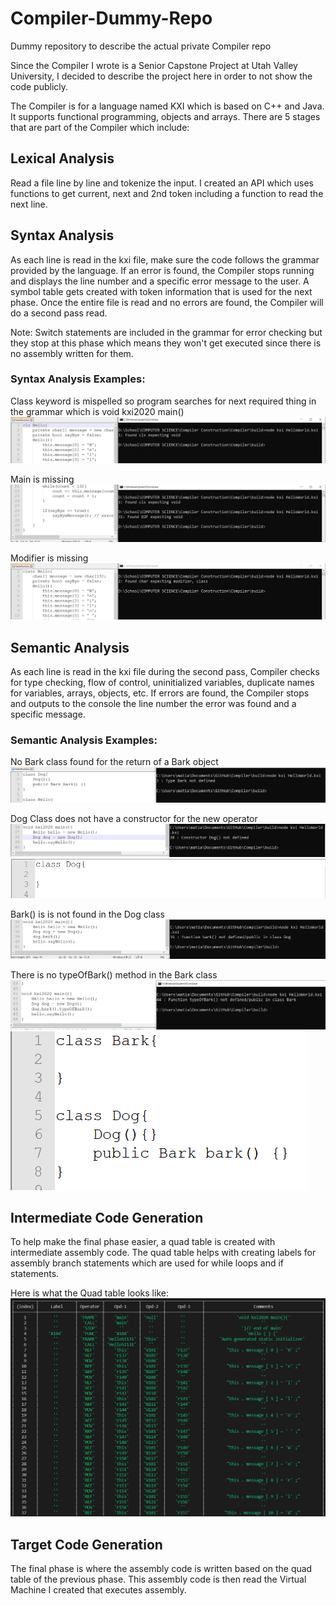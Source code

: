 # Compiler-Dummy-Repo
Dummy repository to describe the actual private Compiler repo

Since the Compiler I wrote is a Senior Capstone Project at Utah Valley University, I decided to describe the project here in order to not show the code publicly.

The Compiler is for a language named KXI which is based on C++ and Java. It supports functional programming, objects and arrays. There are 5 stages that are part of the Compiler which include:

## Lexical Analysis
Read a file line by line and tokenize the input. I created an API which uses functions to get current, next and 2nd token including a function to read the next line.

## Syntax Analysis
As each line is read in the kxi file, make sure the code follows the grammar provided by the language. If an error is found, the Compiler stops running and displays the line number and a specific error message to the user. A symbol table gets created with token information that is used for the next phase. Once the entire file is read and no errors are found, the Compiler will do a second pass read.

Note: Switch statements are included in the grammar for error checking but they stop at this phase which means they won't get executed since there is no assembly written for them.

### Syntax Analysis Examples:

Class keyword is mispelled so program searches for next required thing in the grammar which is void kxi2020 main()
![GitHub Logo](SyntaxErrors/ClassSyntaxErr.PNG)

Main is missing
![GitHub Logo](SyntaxErrors/MissingMain.PNG)

Modifier is missing
![GitHub Logo](SyntaxErrors/MissingModifier.PNG)

## Semantic Analysis
As each line is read in the kxi file during the second pass, Compiler checks for type checking, flow of control, uninitialized variables, duplicate names for variables, arrays, objects, etc. If errors are found, the Compiler stops and outputs to the console the line number the error was found and a specific message.

### Semantic Analysis Examples:

No Bark class found for the return of a Bark object
![GitHub Logo](SemanticErrors/NoBarkObject.PNG)

Dog Class does not have a constructor for the new operator
![GitHub Logo](SemanticErrors/NoDogConstructor.PNG)
![GitHub Logo](SemanticErrors/NoDogConstructor2.PNG)

Bark() is is not found in the Dog class
![GitHub Logo](SemanticErrors/barkUndefined.PNG)

There is no typeOfBark() method in the Bark class
![GitHub Logo](SemanticErrors/NoTypeOfBark.PNG)
![GitHub Logo](SemanticErrors/NoTypeOfBark2.PNG)

## Intermediate Code Generation
To help make the final phase easier, a quad table is created with intermediate assembly code. The quad table helps with creating labels for assembly branch statements which are used for while loops and if statements.

Here is what the Quad table looks like:
![GitHub Logo](QuadTableEx.PNG)

## Target Code Generation
The final phase is where the assembly code is written based on the quad table of the previous phase. This assembly code is then read the Virtual Machine I created that executes assembly.
